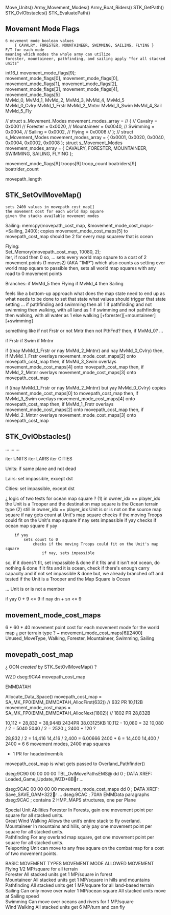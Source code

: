 


Move_Units()
    Army_Movement_Modes()
    Army_Boat_Riders()
    STK_GetPath()
        STK_OvlObstacles()
    STK_EvaluatePath()




## Movement Mode Flags
    6 movement mode boolean values
        { CAVALRY, FORESTER, MOUNTAINEER, SWIMMING, SAILING, FLYING }
    F/T for each mode
    meaning which modes the whole army can utilize
    forester, mountaineer, pathfinding, and sailing apply "for all stacked units"


int16_t movement_mode_flags[9];  
movement_mode_flags[0], movement_mode_flags[0], movement_mode_flags[1], movement_mode_flags[2], movement_mode_flags[3], movement_mode_flags[4], movement_mode_flags[5]  
MvMd_0, MvMd_1, MvMd_2, MvMd_3, MvMd_4, MvMd_5  
MvMd_0_Cvlry
MvMd_1_Frstr
MvMd_2_Mntnr
MvMd_3_Swim
MvMd_4_Sail
MvMd_5_Fly

// struct s_Movement_Modes movement_modes_array = 
// {
//     Cavalry = 0x0001
//     Forester = 0x0020,
//     Mountaineer = 0x0040,
//     Swimming = 0x0004,
//     Sailing = 0x0002,
//     Flying = 0x0008
// };
// struct s_Movement_Modes movement_modes_array = { 0x0001, 0x0020, 0x0040, 0x0004, 0x0002, 0x0008 };
struct s_Movement_Modes movement_modes_array = { CAVALRY, FORESTER, MOUNTAINEER, SWIMMING, SAILING, FLYING };



movement_mode_flags[9]
troops[9]
troop_count
boatriders[9]
boatrider_count

movepath_length



## STK_SetOvlMoveMap()
    sets 2400 values in movepath_cost_map[]
    the movement cost for each world map square
    given the stacks available movement modes

Sailing:
    memcpy(movepath_cost_map, &movement_mode_cost_maps->Sailing, 2400);
    copies movement_mode_cost_maps[5] to movepath_cost_map
    should be 2 for every map squarew that is ocean

Flying:  
    Set_Memory(movepath_cost_map, 10080, 2);  
    iter, if road then 0
    so, ...
        sets every world map sqaure to a cost of 2 movement points (1 moves2) (AKA "1MP")
        which also counts as setting ever world map square to passible
        then, sets all world map squares with any road to 0 movement points

Branches:
    if MvMd_5 then Flying
    if MvMd_4 then Sailing

feels like a bottom-up approach
what does the map state need to end up as
what needs to be done to set that state
what values should trigger that state setting
...
if pathfinding and swimming then all 1
if pathfinding and not swimming then walking, with all land as 1
if swimming and not pathfinding then walking, with all water as 1
else
walking [+forester][+mountaineer][+swimming]

something like
if not Frstr or not Mntr then not PthFnd?
then, if MvMd_0?
...

if Frstr
    if Swim
if Mntnr



if ((nay MvMd_1_Frstr or nay MvMd_2_Mntnr) and nay MvMd_0_Cvlry)
    then, if MvMd_1_Frstr overlays movement_mode_cost_maps[2] onto movepath_cost_map
    then, if MvMd_3_Swim overlays movement_mode_cost_maps[4] onto movepath_cost_map
    then, if MvMd_2_Mntnr overlays movement_mode_cost_maps[3] onto movepath_cost_map



if ((nay MvMd_1_Frstr or nay MvMd_2_Mntnr) but yay MvMd_0_Cvlry)
    copies movement_mode_cost_maps[0] to movepath_cost_map
    then, if MvMd_3_Swim overlays movement_mode_cost_maps[4] onto movepath_cost_map
    then, if MvMd_1_Frstr overlays movement_mode_cost_maps[2] onto movepath_cost_map
    then, if MvMd_2_Mntnr overlays movement_mode_cost_maps[3] onto movepath_cost_map




## STK_OvlObstacles()

...
...
...

iter UNITS
iter LAIRS
iter CITIES

Units:
    if same plane and not dead

Lairs:
    set impassible, except dst

Cities:
    set impassible, except dst

¿ logic of two tests for ocean map square ?
(1)
    in owner_idx == player_idx
    the Unit is a Trooper
    and the destination map square is the Ocean terrain type
(2)
    still in owner_idx == player_idx
    Unit is or is not on the source map square
        if nay
            gets count at Unit's map square
                checks if the moving Troops could fit on the Unit's map square
                    if nay
                        sets impassible
                    if yay
                        checks if ocean map square
                            if yay

        if yay
            sets count to 0
                checks if the moving Troops could fit on the Unit's map square
                    if nay, sets impassible

so,
    if it doens't fit, set impassible & done
    if it fits and it isn't not ocean, do nothing & done
    if it fits and it is ocean, check if there's enough carry capacity and if not set impassible & done
but,
    we already branched off and tested if the Unit is a Trooper and the Map Square is Ocean

...
Unit is or is not a member

if yay
 0 +  9 <= 9
if nay
dn + sn <= 9











## movement_mode_cost_maps
6 * 60 * 40
movement point cost for each movement mode for the world map
¿ per terrain type ?
~ movement_mode_cost_maps[6][2400]
    Unused_MoveType, Walking, Forester, Mountaineer, Swimming, Sailing


## movepath_cost_map

¿ OON *created* by STK_SetOvlMoveMap() ?


WZD dseg:9CA4
movepath_cost_map

EMMDATAH


Allocate_Data_Space()
movepath_cost_map = SA_MK_FP0(EMM_EMMDATAH_AllocFirst(632))  //  632 PR  10,112B
movement_mode_cost_maps = SA_MK_FP0(EMM_EMMDATAH_AllocNext(1802))     // 1802 PR  28,832B

10,112 + 28,832 = 38,944B  2434PR  38.03125KB
10,112 - 10,080 = 32
10,080 / 2 = 5040
5040 / 2 = 2520
¿ 2400 + 120 ?

28,832 / 2 = 14,416
14,416 / 2,400 = 6.00666
2400 * 6 = 14,400
14,400 / 2400 = 6
6 movement modes, 2400 map squares
+ 1 PR for header/memblk


movepath_cost_map is what gets passed to Overland_Pathfinder()





dseg:9C90 00 00 00 00                                     TBL_OvlMovePathsEMS@ dd 0               ; DATA XREF: Loaded_Game_Update_WZD+8Br ...


dseg:9CAC 00 00 00 00                                     movement_mode_cost_maps dd 0                   ; DATA XREF: Save_SAVE_GAM+322r ...
dseg:9CAC                                                                                         ; 70Ah EMMData paragraphs
dseg:9CAC                                                                                         ; contains 2 HMP_MAPS structures, one per Plane






Special Unit Abilities
    Forester              In Forests, gain one movement point per square for all stacked units.  
    Great Wind Walking    Allows the unit’s entire stack to fly overland.  
    Mountaineer           In mountains and hills, only pay one movement point per square for all stacked units.  
    Pathfinding           For any overland map square, get one movement point per square for all stacked units.  
    Teleporting           Unit can move to any free square on the combat map for a cost of two movement points.  

BASIC MOVEMENT TYPES
MOVEMENT MODE       ALLOWED MOVEMENT
Flying              1/2 MP/square for all terrain  
Forester            All stacked units get 1 MP/square in forest  
Mountaineer         All stacked units get 1 MP/square in hills and mountains
Pathfinding         All stacked units get 1 MP/square for all land-based terrain
Sailing             Can only move over water 1 MP/ocean square All stacked units move at Sailing speed  
Swimming            Can move over oceans and rivers for 1 MP/square  
Wind Walking        All stacked units get 6 MP/turn and can fly  


